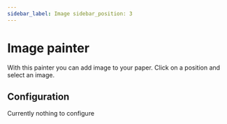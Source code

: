```yaml
---
sidebar_label: Image sidebar_position: 3
---
```


# Image painter

With this painter you can add image to your paper. Click on a position and select an image.

## Configuration

Currently nothing to configure
